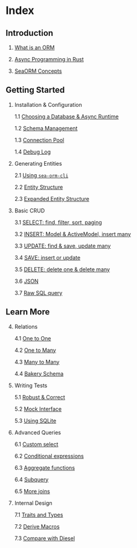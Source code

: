 # Index

## Introduction

1. [What is an ORM](/docs/introduction/orm)

2. [Async Programming in Rust](/docs/introduction/async)

3. [SeaORM Concepts](/docs/introduction/sea-orm)

## Getting Started

1. Installation & Configuration

	1.1 [Choosing a Database & Async Runtime](/docs/install-and-config/database-and-async-runtime)

	1.2 [Schema Management](/docs/install-and-config/schema)

	1.3 [Connection Pool](/docs/install-and-config/connection)

	1.4 [Debug Log](/docs/install-and-config/debug-log)

2. Generating Entities

	2.1 [Using `sea-orm-cli`](/docs/generate-entity/sea-orm-cli)

	2.2 [Entity Structure](/docs/generate-entity/entity-structure)

	2.3 [Expanded Entity Structure](/docs/generate-entity/expanded-entity-structure)

3. Basic CRUD

	3.1 [SELECT: find, filter, sort, paging](/docs/basic-crud/select)

	3.2 [INSERT: Model & ActiveModel, insert many](/docs/basic-crud/insert)

	3.3 [UPDATE: find & save, update many](/docs/basic-crud/update)

	3.4 [SAVE: insert or update](/docs/basic-crud/save)

	3.5 [DELETE: delete one & delete many](/docs/basic-crud/delete)

	3.6 [JSON](/docs/basic-crud/json)

	3.7 [Raw SQL query](/docs/basic-crud/raw-sql)

## Learn More

4. Relations

	4.1 [One to One](/docs/relation/one-to-one)

	4.2 [One to Many](/docs/relation/one-to-many)

	4.3 [Many to Many](/docs/relation/many-to-many)

	4.4 [Bakery Schema](/docs/relation/bakery-schema)

5. Writing Tests

	5.1 [Robust & Correct](/docs/write-test/testing)

	5.2 [Mock Interface](/docs/write-test/mock)

	5.3 [Using SQLite](/docs/write-test/sqlite)

6. Advanced Queries

	6.1 [Custom select](/docs/advanced-query/custom-select)

	6.2 [Conditional expressions](/docs/advanced-query/conditional-expression)

	6.3 [Aggregate functions](/docs/advanced-query/aggregate-function)

	6.4 [Subquery](/docs/advanced-query/subquery)

	6.5 [More joins](/docs/advanced-query/more-join)

7. Internal Design

	7.1 [Traits and Types](/docs/internal-design/trait-and-type)

	7.2 [Derive Macros](/docs/internal-design/derive-macro)

	7.3 [Compare with Diesel](/docs/internal-design/diesel)
